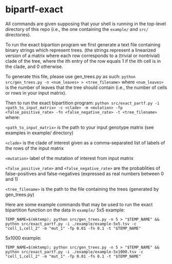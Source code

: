 # bipartf-exact

All commands are given supposing that your shell is running in the top-level directory of this repo (i.e., the one containing the ```example/``` and ```src/``` directories).

To run the exact bipartion program we first generate a text file containing binary strings which represent trees. (the strings represent a linearized version of a matrix where each row corresponds to a (trivial or nontrivial) clade of the tree, where the ith entry of the row equals 1 if the ith cell is in the clade, and 0 otherwise.

To generate this file, please use gen_trees.py as such:
```python src/gen_trees.py -n <num_leaves> > <tree_filename>```
where ```<num_leaves>``` is the number of leaves that the tree should contain (i.e., the number of cells or rows in your input matrix).

Then to run the exact bipartition program: ```python src/exact_partf.py -i <path_to_input_matrix> -c <clade> -m <mutation> -fp <false_positive_rate> -fn <false_negative_rate> -t <tree_filename>```
where:

```<path_to_input_matrix>``` is the path to your input genotype matrix (see examples in example/ directory)

```<clade>``` is the clade of interest given as a comma-separated list of labels of the rows of the input matrix

```<mutation>``` label of the mutation of interest from input matrix

```<false_positive_rate>``` and ```<false_negative_rate>``` are the probablities of false-positives and false-negatives (expressed as real numbers between 0 and 1)

```<tree_filename>``` is the path to the file containing the trees (generated by gen_trees.py)

Here are some example commands that may be used to run the exact bipartition function on the data in ```example/```
5x5 example:
```
TEMP_NAME=$(mktemp); python src/gen_trees.py -n 5 > "$TEMP_NAME" && python src/exact_partf.py -i ./example/example-5x5.tsv -c "cell_1,cell_2" -m "mut_1" -fp 0.01 -fn 0.1 -t "$TEMP_NAME"
```

5x1000 example:
```
TEMP_NAME=$(mktemp); python src/gen_trees.py -n 5 > "$TEMP_NAME" && python src/exact_partf.py -i ./example/example-5x1000.tsv -c "cell_1,cell_2" -m "mut_1" -fp 0.01 -fn 0.1 -t "$TEMP_NAME"
```
